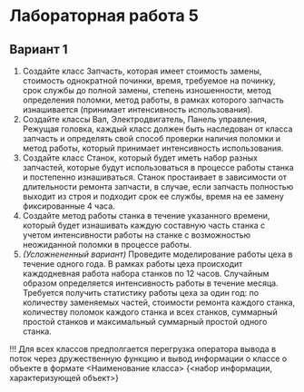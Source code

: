 # Лабораторная работа 5
## Вариант 1
1. Создайте класс Запчасть, которая имеет стоимость замены, стоимость однократной починки, время, требуемое на починку, срок службы до полной замены, степень изношенности, метод определения поломки, метод работы, в рамках которого запчасть изнашивается (принимает интенсивность использования).
2. Создайте классы Вал, Электродвигатель, Панель управления, Режущая головка, каждый класс должен быть наследован от класса запчасть и определять свой способ проверки наличия поломки и метод работы, который принимает интенсивность использования.
3. Создайте класс Станок, который будет иметь набор разных запчастей, которые будут использоваться в процессе работы станка и постепенно изнашиваться. Станок простаивает в зависимости от длительности ремонта запчасти, в случае, если запчасть полностью выходит из строя и подходит срок ее службы, время на ее замену фиксированные 4 часа.
4. Создайте метод работы станка в течение указанного времени, который будет изнашивать каждую составную часть станка с учетом интенсивности работы на станке с возможностью неожиданной поломки в процессе работы.
5. *(Усложнененный вариант)* Проведите моделирование работы цеха в течение одного года. В рамках работы цеха происходит каждодневная работа набора станков по 12 часов. Случайным образом определяется интенсивность работы в течение месяца. Требуется получить статистику работы цеха за один год: по количеству заменяемых частей, стоимости ремонта каждого станка, количеству поломок каждого станка и всех станков, суммарный простой станков и максимальный суммарный простой одного станка.

!!! Для всех классов предполгается перегрузка оператора вывода в поток через дружественную функцию и вывод информации о классе о объекте в формате <Наименование класса> {<набор информации, характеризующей объект>}
